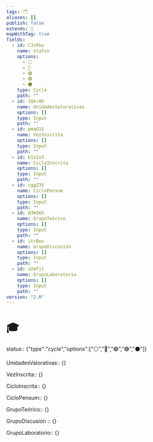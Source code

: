 ```yaml
---
tags: 🗂️
aliases: []
publish: false
extends: 🏹
mapWithTag: true
fields:
  - id: C3cRkx
    name: status
    options:
      - ⚪
      - 🔵
      - 🟣
      - 🟢
      - ⚫
    type: Cycle
    path: ""
  - id: 1QkrAh
    name: UnidadesValorativas
    options: []
    type: Input
    path: ""
  - id: pmaO1S
    name: VezInscrita
    options: []
    type: Input
    path: ""
  - id: b1x1x3
    name: CicloInscrita
    options: []
    type: Input
    path: ""
  - id: cggZ35
    name: CicloPensum
    options: []
    type: Input
    path: ""
  - id: A3W1Kb
    name: GrupoTeórico
    options: []
    type: Input
    path: ""
  - id: itrBex
    name: GrupoDiscusión
    options: []
    type: Input
    path: ""
  - id: a2mTjt
    name: GrupoLaboratorio
    options: []
    type: Input
    path: ""
version: "2.0"
---
```


# 🎓

status:: {"type":"cycle","options":["⚪","🔵","🟣","🟢","⚫"]}

UnidadesValorativas:: {}

VezInscrita:: {}

CicloInscrita:: {}

CicloPensum:: {}

GrupoTeórico:: {}

GrupoDiscusión :: {}

GrupoLaboratorio:: {}
